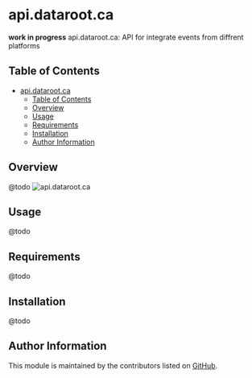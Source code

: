 # api.dataroot.ca
**work in progress**
api.dataroot.ca: API for integrate events from diffrent platforms


## Table of Contents

<!-- TOC -->

- [api.dataroot.ca](#api.dataroot.ca)
  - [Table of Contents](#table-of-contents)
  - [Overview](#overview)
  - [Usage](#usage)
  - [Requirements](#requirements)
  - [Installation](#installation)
  - [Author Information](#author-information)
  <!-- TOC -->

## Overview

@todo
![api.dataroot.ca ](preview.png "api.dataroot.ca: API schema")

## Usage

@todo

## Requirements
@todo

## Installation
@todo

## Author Information

This module is maintained by the contributors listed on [GitHub](https://github.com/tkudlicka/dataroot.ca/graphs/contributors).


